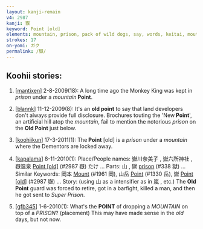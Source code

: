 ```yaml
---
layout: kanji-remain
v4: 2987
kanji: 嶽
keyword: Point [old]
elements: mountain, prison, pack of wild dogs, say, words, keitai, mouth, chihuahua, dog, large, drop
strokes: 17
on-yomi: ガク
permalink: /嶽/
---
```


## Koohii stories: 

1) [<a href="http://kanji.koohii.com/profile/mantixen">mantixen</a>] 2-8-2009(18): A long time ago the Monkey King was kept in <em>prison</em> under a <em>mountain</em><strong> Point</strong>.

2) [<a href="http://kanji.koohii.com/profile/blannk">blannk</a>] 11-12-2009(8): It&#039;s an <strong>old<strong> point</strong></strong> to say that land developers don&#039;t always provide full disclosure. Brochures touting the &#039;New<strong> Point</strong>&#039;, an artificial hill atop the <em>mountain</em>, fail to mention the notorious <em>prison</em> on the <strong>Old<strong> Point</strong></strong> just below.

3) [<a href="http://kanji.koohii.com/profile/koohiikun">koohiikun</a>] 17-3-2011(1): The<strong> Point</strong> [old] is a <em>prison</em> under a <em>mountain</em> where the Dementors are locked away.

4) [<a href="http://kanji.koohii.com/profile/kapalama">kapalama</a>] 8-11-2010(1): Place/People names: 嶽川奈美子 , 嶽六所神社 , 嶽温泉 <a href="http://kanji.koohii.com/study/kanji/2987">Point [old]</a> (#2987 嶽) たけ ... Parts: 山 , 獄 <a href="../v4/338.html">prison</a> (#338 獄) ... Similar Keywords: 岡本 <a href="../v4/1961.html">Mount</a> (#1961 岡), 山岳 <a href="../v4/1330.html">Point</a> (#1330 岳), 嶽 <a href="http://kanji.koohii.com/study/kanji/2987">Point [old]</a> (#2987 嶽) ... Story: (using 山 as a intensifier as in 嵐 , etc.) The <strong>Old<strong> Point</strong></strong> guard was forced to retire, got in a barfight, killed a man, and then he got sent to <em>Super Prison</em>.

5) [<a href="http://kanji.koohii.com/profile/gfb345">gfb345</a>] 1-6-2010(1): What&#039;s the <strong>POINT</strong> of dropping a <em>MOUNTAIN</em> on top of a <em>PRISON</em>? (placement) This may have made sense in the <em>old</em> days, but not now.

